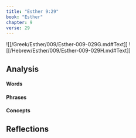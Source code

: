```yaml
---
title: "Esther 9:29"
book: "Esther"
chapter: 9
verse: 29
---
```

![[/Greek/Esther/009/Esther-009-029G.md#Text]]
![[/Hebrew/Esther/009/Esther-009-029H.md#Text]]

## Analysis

#### Words

#### Phrases

#### Concepts

## Reflections
